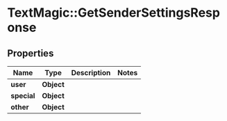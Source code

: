 # TextMagic::GetSenderSettingsResponse

## Properties
Name | Type | Description | Notes
------------ | ------------- | ------------- | -------------
**user** | **Object** |  | 
**special** | **Object** |  | 
**other** | **Object** |  | 


